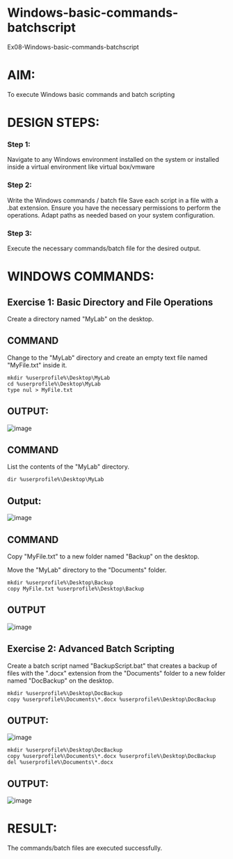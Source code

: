 # Windows-basic-commands-batchscript
Ex08-Windows-basic-commands-batchscript

# AIM:
To execute Windows basic commands and batch scripting

# DESIGN STEPS:

### Step 1:

Navigate to any Windows environment installed on the system or installed inside a virtual environment like virtual box/vmware 

### Step 2:

Write the Windows commands / batch file
Save each script in a file with a .bat extension.
Ensure you have the necessary permissions to perform the operations.
Adapt paths as needed based on your system configuration.
### Step 3:

Execute the necessary commands/batch file for the desired output. 




# WINDOWS COMMANDS:
## Exercise 1: Basic Directory and File Operations
Create a directory named "MyLab" on the desktop.


## COMMAND

Change to the "MyLab" directory and create an empty text file named "MyFile.txt" inside it.
```
mkdir %userprofile%\Desktop\MyLab
cd %userprofile%\Desktop\MyLab
type nul > MyFile.txt

```

## OUTPUT:

![image](https://github.com/shoaib3136/Windows-basic-commands-batchscript/assets/117919362/f4a46931-a18f-4409-911e-e6c1b1a927f1)



## COMMAND

List the contents of the "MyLab" directory.
```
dir %userprofile%\Desktop\MyLab
```

## Output:

![image](https://github.com/shoaib3136/Windows-basic-commands-batchscript/assets/117919362/69c9ead1-f1e9-40e9-8da5-d3a792c597e9)



## COMMAND

Copy "MyFile.txt" to a new folder named "Backup" on the desktop.

Move the "MyLab" directory to the "Documents" folder.

```
mkdir %userprofile%\Desktop\Backup
copy MyFile.txt %userprofile%\Desktop\Backup

```


## OUTPUT
![image](https://github.com/shoaib3136/Windows-basic-commands-batchscript/assets/117919362/e1e94b04-a9ac-46da-b030-4c96877b7a3d)



## Exercise 2: Advanced Batch Scripting
Create a batch script named "BackupScript.bat" that creates a backup of files with the ".docx" extension from the "Documents" folder to a new folder named "DocBackup" on the desktop.

```
mkdir %userprofile%\Desktop\DocBackup
copy %userprofile%\Documents\*.docx %userprofile%\Desktop\DocBackup

```
## OUTPUT:
![image](https://github.com/shoaib3136/Windows-basic-commands-batchscript/assets/117919362/f229b016-199a-41f2-900c-7d8704b48ef7)


```
mkdir %userprofile%\Desktop\DocBackup
copy %userprofile%\Documents\*.docx %userprofile%\Desktop\DocBackup
del %userprofile%\Documents\*.docx

```







## OUTPUT:
![image](https://github.com/shoaib3136/Windows-basic-commands-batchscript/assets/117919362/d644b3de-673d-4ee2-8ca8-3cb595e4d128)






# RESULT:
The commands/batch files are executed successfully.

